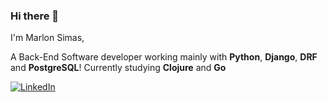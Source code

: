 ### Hi there 👋

I'm Marlon Simas, 

A Back-End Software developer working mainly with **Python**, **Django**, **DRF** and **PostgreSQL**! Currently studying **Clojure** and **Go**

[![LinkedIn](https://img.shields.io/badge/-LinkedIn-000000?style=flat-square&logo=Linkedin&logoColor=white&link=https://www.linkedin.com/in/jliocsar/)](https://www.linkedin.com/in/marlon-correia/)

<!--
**MarlonCorreia/MarlonCorreia** is a ✨ _special_ ✨ repository because its `README.md` (this file) appears on your GitHub profile.

Here are some ideas to get you started:

- 🔭 I’m currently working on ...
- 🌱 I’m currently learning ...
- 👯 I’m looking to collaborate on ...
- 🤔 I’m looking for help with ...
- 💬 Ask me about ...
- 📫 How to reach me: ...
- 😄 Pronouns: ...
- ⚡ Fun fact: ...
-->
